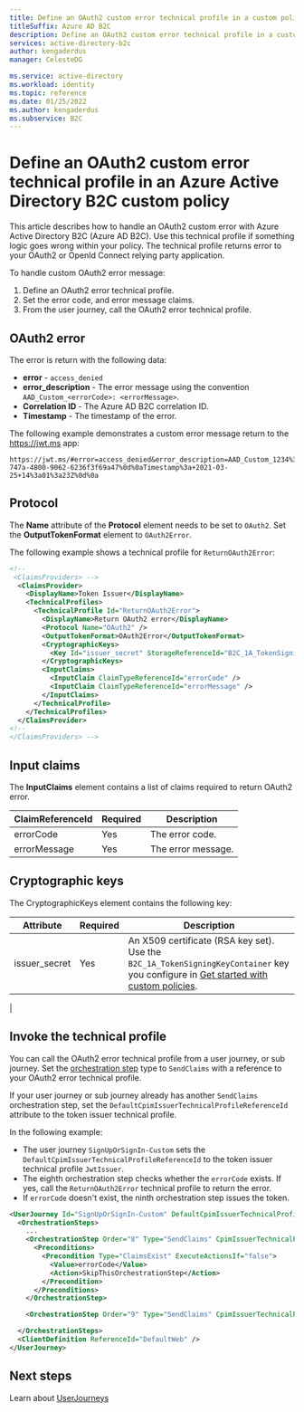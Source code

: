 ```yaml
---
title: Define an OAuth2 custom error technical profile in a custom policy
titleSuffix: Azure AD B2C
description: Define an OAuth2 custom error technical profile in a custom policy in Azure Active Directory B2C.
services: active-directory-b2c
author: kengaderdus
manager: CelesteDG

ms.service: active-directory
ms.workload: identity
ms.topic: reference
ms.date: 01/25/2022
ms.author: kengaderdus
ms.subservice: B2C
---
```


# Define an OAuth2 custom error technical profile in an Azure Active Directory B2C custom policy

This article describes how to handle an OAuth2 custom error with Azure Active Directory B2C (Azure AD B2C). Use this technical profile if something logic goes wrong within your policy. The technical profile returns error to your OAuth2 or OpenId Connect relying party application.

To handle custom OAuth2 error message:

1. Define an OAuth2 error technical profile.
1. Set the error code, and error message claims.
1. From the user journey, call the OAuth2 error technical profile.

## OAuth2 error

The error is return with the following data:

- **error** - `access_denied`
- **error_description** -  The error message using the convention `AAD_Custom_<errorCode>: <errorMessage>`.
- **Correlation ID** - The Azure AD B2C correlation ID.
- **Timestamp** -  The timestamp of the error.

The following example demonstrates a custom error message return to the https://jwt.ms app:

```http
https://jwt.ms/#error=access_denied&error_description=AAD_Custom_1234%3a+My+custom+error+message%0d%0aCorrelation+ID%3a+233bf9bd-747a-4800-9062-6236f3f69a47%0d%0aTimestamp%3a+2021-03-25+14%3a01%3a23Z%0d%0a
```
  
## Protocol

The **Name** attribute of the **Protocol** element needs to be set to `OAuth2`. Set the **OutputTokenFormat** element to `OAuth2Error`.

The following example shows a technical profile for `ReturnOAuth2Error`:

```xml
<!--
 <ClaimsProviders> -->
  <ClaimsProvider>
    <DisplayName>Token Issuer</DisplayName>
    <TechnicalProfiles>
      <TechnicalProfile Id="ReturnOAuth2Error">
        <DisplayName>Return OAuth2 error</DisplayName>
        <Protocol Name="OAuth2" />
        <OutputTokenFormat>OAuth2Error</OutputTokenFormat>
        <CryptographicKeys>
          <Key Id="issuer_secret" StorageReferenceId="B2C_1A_TokenSigningKeyContainer" />
        </CryptographicKeys>
        <InputClaims>
          <InputClaim ClaimTypeReferenceId="errorCode" />
          <InputClaim ClaimTypeReferenceId="errorMessage" />
        </InputClaims>
      </TechnicalProfile>
    </TechnicalProfiles>
  </ClaimsProvider>
<!--
</ClaimsProviders> -->
```

## Input claims

The **InputClaims** element contains a list of claims required to return OAuth2 error. 

| ClaimReferenceId | Required | Description |
| --------- | -------- | ----------- |
| errorCode | Yes | The error code. | 
| errorMessage | Yes | The error message. |

## Cryptographic keys

The CryptographicKeys element contains the following key:

| Attribute | Required | Description |
| --------- | -------- | ----------- |
| issuer_secret | Yes  | An X509 certificate (RSA key set). Use the `B2C_1A_TokenSigningKeyContainer` key you configure in [Get started with custom policies](./tutorial-create-user-flows.md?pivots=b2c-custom-policy).|
|

## Invoke the technical profile

You can call the OAuth2 error technical profile from a user journey, or sub journey. Set the [orchestration step](userjourneys.md#orchestrationsteps) type to `SendClaims` with a reference to your OAuth2 error technical profile.

If your user journey or sub journey already has another `SendClaims` orchestration step, set the `DefaultCpimIssuerTechnicalProfileReferenceId` attribute to the token issuer technical profile.

In the following example:

-  The user journey `SignUpOrSignIn-Custom` sets the `DefaultCpimIssuerTechnicalProfileReferenceId` to the token issuer technical profile `JwtIssuer`. 
- The eighth orchestration step checks whether the `errorCode` exists. If yes, call the `ReturnOAuth2Error` technical profile to return the error.
- If `errorCode` doesn't exist, the ninth orchestration step issues the token.

```xml
<UserJourney Id="SignUpOrSignIn-Custom" DefaultCpimIssuerTechnicalProfileReferenceId="JwtIssuer">
  <OrchestrationSteps>
    ...
    <OrchestrationStep Order="8" Type="SendClaims" CpimIssuerTechnicalProfileReferenceId="ReturnOAuth2Error">
      <Preconditions>
        <Precondition Type="ClaimsExist" ExecuteActionsIf="false">
          <Value>errorCode</Value>
          <Action>SkipThisOrchestrationStep</Action>
        </Precondition>
      </Preconditions>
    </OrchestrationStep>

    <OrchestrationStep Order="9" Type="SendClaims" CpimIssuerTechnicalProfileReferenceId="JwtIssuer" />

  </OrchestrationSteps>
  <ClientDefinition ReferenceId="DefaultWeb" />
</UserJourney>
```

## Next steps

Learn about [UserJourneys](userjourneys.md)
